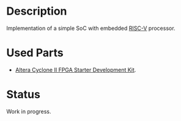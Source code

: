 # Description

Implementation of a simple SoC with embedded [RISC-V](https://github.com/ucb-bar/zscale) processor.

# Used Parts
- [Altera Cyclone II FPGA Starter Development Kit](http://www.terasic.com.tw/cgi-bin/page/archive.pl?Language=English&CategoryNo=53&No=83).

# Status
Work in progress.
